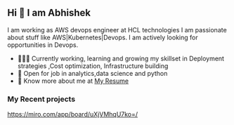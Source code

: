 ## Hi 👋 I am Abhishek 
I am working as AWS devops engineer at HCL technologies
 I am passionate about stuff like AWS|Kubernetes|Devops. 
 I am actively looking for opportunities in Devops.

- 👨🏽‍💻 Currently working, learning and growing my skillset in Deployment strategies ,Cost optimization, Infrastructure building
- 🤝 Open for job in  analytics,data science and python
- 👨 Know more about me at [My Resume](https://docs.google.com/document/d/15SrsGwL28To-4u9lErfkquyxcUHEkD78/edit) 

### My Recent projects 

https://miro.com/app/board/uXjVMhqU7ko=/
